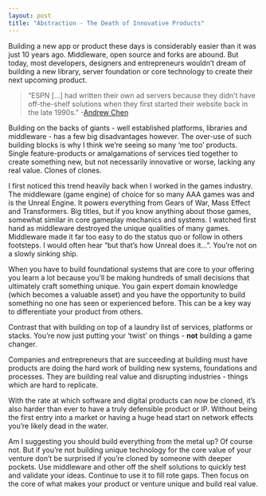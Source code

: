 ```yaml
---
layout: post
title: "Abstraction - The Death of Innovative Products"
---
```


Building a new app or product these days is considerably easier than it was just 10 years ago. Middleware, open source and forks are abound. But today, most developers, designers and entrepreneurs wouldn’t dream of building a new library, server foundation or core technology to create their next upcoming product. 

>“ESPN \[…\] had written their own ad servers because they didn’t have off-the-shelf solutions when they first started their website back in the late 1990s.” -[Andrew Chen](http://andrewchen.co/2012/05/30/stop-asking-but-how-will-they-make-money/)

Building on the backs of giants - well established platforms, libraries and middleware - has a few big disadvantages however. The over-use of such building blocks is why I think we’re seeing so many ‘me too’ products. Single feature-products or amalgamations of services tied together to create something new, but not necessarily innovative or worse, lacking any real value.  Clones of clones.

I first noticed this trend heavily back when I worked in the games industry. The middleware (game engine) of choice for so many AAA games was and is the Unreal Engine. It powers everything from Gears of War, Mass Effect and Transformers. Big titles, but if you know anything about those games, somewhat similar in core gameplay mechanics and systems. I watched first hand as middleware destroyed the unique qualities of many games. Middleware made it far too easy to do the status quo or follow in others footsteps. I would often hear “but that’s how Unreal does it…”. You’re not on a slowly sinking ship.

When you have to build foundational systems that are core to your offering you learn a lot because you’ll be making hundreds of small decisions that ultimately craft something unique. You gain expert domain knowledge (which becomes a valuable asset) and you have the opportunity to build something no one has seen or experienced before. This can be a key way to differentiate your product from others.

Contrast that with building on top of a laundry list of services, platforms or stacks. You’re now just putting your ‘twist’ on things - __not__ building a game changer. 

Companies and entrepreneurs that are succeeding at building must have products are doing the hard work of building new systems, foundations and processes. They are building real value and disrupting industries - things which are hard to replicate.

With the rate at which software and digital products can now be cloned, it’s also harder than ever to have a truly defensible product or IP. Without being the first entry into a market or having a huge head start on network effects you’re likely dead in the water. 

Am I suggesting you should build everything from the metal up? Of course not. But if you’re not building unique technology for the core value of your venture don’t be surprised if you’re cloned by someone with deeper pockets. Use middleware and other off the shelf solutions to quickly test and validate your ideas. Continue to use it to fill rote gaps. Then focus on the core of what makes your product or venture unique and build real value. 

